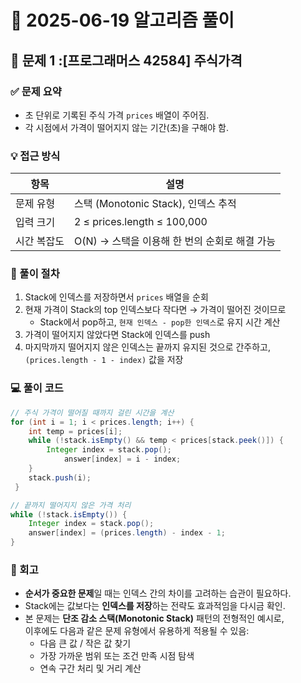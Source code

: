 # 🧠 2025-06-19 알고리즘 풀이

## 📌 문제 1 :[프로그래머스 42584] 주식가격

### ✅ 문제 요약
- 초 단위로 기록된 주식 가격 `prices` 배열이 주어짐.
- 각 시점에서 가격이 떨어지지 않는 기간(초)을 구해야 함.

### 💡 접근 방식
| 항목 | 설명 |
|------|------|
| 문제 유형 | 스택 (Monotonic Stack), 인덱스 추적 |
| 입력 크기 | 2 ≤ prices.length ≤ 100,000 |
| 시간 복잡도 | O(N) → 스택을 이용해 한 번의 순회로 해결 가능 |

### 👣 풀이 절차
1. Stack에 인덱스를 저장하면서 `prices` 배열을 순회
2. 현재 가격이 Stack의 top 인덱스보다 작다면 → 가격이 떨어진 것이므로
   - Stack에서 pop하고, `현재 인덱스 - pop한 인덱스`로 유지 시간 계산
3. 가격이 떨어지지 않았다면 Stack에 인덱스를 push
4. 마지막까지 떨어지지 않은 인덱스는 끝까지 유지된 것으로 간주하고, `(prices.length - 1 - index)` 값을 저장

### 💻 풀이 코드
```java
// 주식 가격이 떨어질 때까지 걸린 시간을 계산
for (int i = 1; i < prices.length; i++) {
    int temp = prices[i];
    while (!stack.isEmpty() && temp < prices[stack.peek()]) {
        Integer index = stack.pop();
            answer[index] = i - index;
    }
    stack.push(i);
 }

// 끝까지 떨어지지 않은 가격 처리
while (!stack.isEmpty()) {
    Integer index = stack.pop();
    answer[index] = (prices.length) - index - 1;
}
```
### 🔁 회고

- **순서가 중요한 문제**일 때는 인덱스 간의 차이를 고려하는 습관이 필요하다.
- Stack에는 값보다는 **인덱스를 저장**하는 전략도 효과적임을 다시금 확인.
- 본 문제는 **단조 감소 스택(Monotonic Stack)** 패턴의 전형적인 예시로,  
  이후에도 다음과 같은 문제 유형에서 유용하게 적용될 수 있음:
  - 다음 큰 값 / 작은 값 찾기
  - 가장 가까운 범위 또는 조건 만족 시점 탐색
  - 연속 구간 처리 및 거리 계산



